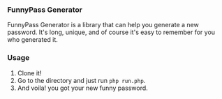 ### FunnyPass Generator
FunnyPass Generator is a library that can help you generate a new password.
It's long, unique, and of course it's easy to remember for you who generated it.


### Usage
1. Clone it!
2. Go to the directory and just run `php run.php`.
3. And voila! you got your new funny password.